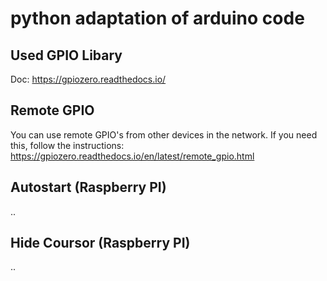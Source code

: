 # python adaptation of arduino code


## Used GPIO Libary
Doc:  https://gpiozero.readthedocs.io/

## Remote GPIO
You can use remote GPIO's from other devices in the network.
If you need this, follow the instructions: https://gpiozero.readthedocs.io/en/latest/remote_gpio.html

## Autostart (Raspberry PI)
..

## Hide Coursor (Raspberry PI)
..


